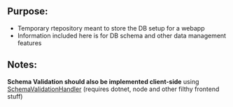 ## Purpose:
- Temporary rtepository meant to store the DB setup for a webapp
- Information included here is for DB schema and other data management features

## Notes:
**Schema Validation should also be implemented client-side** using [SchemaValidationHandler](https://github.com/Azure/azure-cosmos-dotnet-v3/blob/master/Microsoft.Azure.Cosmos.Samples/Usage/Handlers/SchemaValidationHandler.cs) (requires dotnet, node and other filthy frontend stuff)